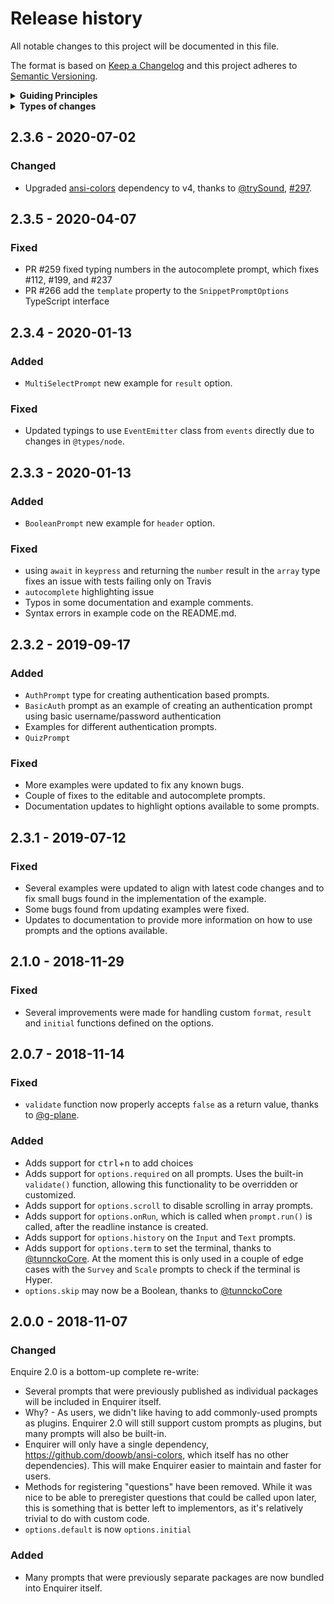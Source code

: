 # Release history

All notable changes to this project will be documented in this file.

The format is based on [Keep a Changelog](http://keepachangelog.com/en/1.0.0/)
and this project adheres to [Semantic Versioning](http://semver.org/spec/v2.0.0.html).

<details>
  <summary><strong>Guiding Principles</strong></summary>

- Changelogs are for humans, not machines.
- There should be an entry for every single version.
- The same types of changes should be grouped.
- Versions and sections should be linkable.
- The latest version comes first.
- The release date of each versions is displayed.
- Mention whether you follow Semantic Versioning.

</details>

<details>
  <summary><strong>Types of changes</strong></summary>

Changelog entries are classified using the following labels _(from [keep-a-changelog](http://keepachangelog.com/)_):

- `Added` for new features.
- `Changed` for changes in existing functionality.
- `Deprecated` for soon-to-be removed features.
- `Removed` for now removed features.
- `Fixed` for any bug fixes.
- `Security` in case of vulnerabilities.

</details>

## 2.3.6 - 2020-07-02

### Changed

- Upgraded [ansi-colors](https://github.com/doowb/ansi-colors) dependency to v4, thanks to [@trySound](https://github.com/TrySound), [#297](https://github.com/enquirer/enquirer/pull/297).

## 2.3.5 - 2020-04-07

### Fixed

- PR #259 fixed typing numbers in the autocomplete prompt, which fixes #112, #199, and #237
- PR #266 add the `template` property to the `SnippetPromptOptions` TypeScript interface

## 2.3.4 - 2020-01-13

### Added

- `MultiSelectPrompt` new example for `result` option.

### Fixed

- Updated typings to use `EventEmitter` class from `events` directly due to changes in `@types/node`.


## 2.3.3 - 2020-01-13

### Added

- `BooleanPrompt` new example for `header` option.

### Fixed

- using `await` in `keypress` and returning the `number` result in the `array` type fixes an issue with tests failing only on Travis
- `autocomplete` highlighting issue
- Typos in some documentation and example comments.
- Syntax errors in example code on the README.md.

## 2.3.2 - 2019-09-17

### Added

- `AuthPrompt` type for creating authentication based prompts.
- `BasicAuth` prompt as an example of creating an authentication prompt using basic username/password authentication
- Examples for different authentication prompts.
- `QuizPrompt`

### Fixed

- More examples were updated to fix any known bugs.
- Couple of fixes to the editable and autocomplete prompts.
- Documentation updates to highlight options available to some prompts.

## 2.3.1 - 2019-07-12

### Fixed

- Several examples were updated to align with latest code changes and to fix small bugs found in the implementation of the example.
- Some bugs found from updating examples were fixed.
- Updates to documentation to provide more information on how to use prompts and the options available.

## 2.1.0 - 2018-11-29

### Fixed

- Several improvements were made for handling custom `format`, `result` and `initial` functions defined on the options.

## 2.0.7 - 2018-11-14

### Fixed

- `validate` function now properly accepts `false` as a return value, thanks to [@g-plane](https://github.com/g-plane).

### Added

- Adds support for <kbd>ctrl</kbd>+<kbd>n</kbd> to add choices
- Adds support for `options.required` on all prompts. Uses the built-in `validate()` function, allowing this functionality to be overridden or customized.
- Adds support for `options.scroll` to disable scrolling in array prompts.
- Adds support for `options.onRun`, which is called when `prompt.run()` is called, after the readline instance is created.
- Adds support for `options.history` on the `Input` and `Text` prompts.
- Adds support for `options.term` to set the terminal, thanks to [@tunnckoCore](https://github.com/tunnckoCore). At the moment this is only used in a couple of edge cases with the `Survey` and `Scale` prompts to check if the terminal is Hyper.
- `options.skip` may now be a Boolean, thanks to [@tunnckoCore](https://github.com/tunnckoCore)

## 2.0.0 - 2018-11-07

### Changed

Enquire 2.0 is a bottom-up complete re-write:

- Several prompts that were previously published as individual packages will be included in Enquirer itself.
- Why? - As users, we didn't like having to add commonly-used prompts as plugins. Enquirer 2.0 will still support custom prompts as plugins, but many prompts will also be built-in.
- Enquirer will only have a single dependency, https://github.com/doowb/ansi-colors, which itself has no other dependencies). This will make Enquirer easier to maintain and faster for users.
- Methods for registering "questions" have been removed. While it was nice to be able to preregister questions that could be called upon later, this is something that is better left to implementors, as it's relatively trivial to do with custom code.
- `options.default` is now `options.initial`

### Added

- Many prompts that were previously separate packages are now bundled into Enquirer itself.


[Unreleased]: https://github.com/enquirer/enquirer/compare/2.0.2...HEAD
[keep-a-changelog]: https://github.com/olivierlacan/keep-a-changelog
